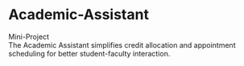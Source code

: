# Academic-Assistant
Mini-Project <br>
The Academic Assistant simplifies credit allocation and appointment scheduling for better student-faculty interaction.
